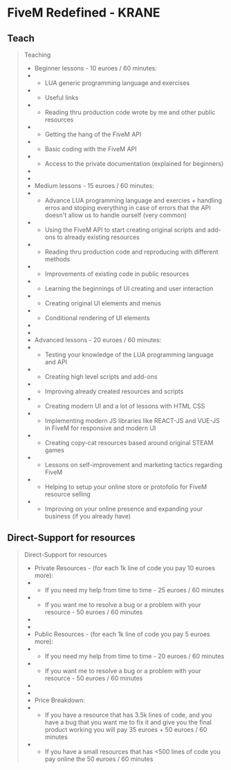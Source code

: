 # FiveM Redefined - KRANE

## Teach

> Teaching
> * Beginner lessons - 10 euroes / 60 minutes:
> * * LUA generic programming language and exercises
> * * Useful links
> * * Reading thru production code wrote by me and other public resources
> * * Getting the hang of the FiveM API 
> * * Basic coding with the FiveM API
> * * Access to the private documentation (explained for beginners)
> * 
> * 
> * Medium lessons - 15 euroes / 60 minutes:
> * * Advance LUA programming language and exercies + handling erros and stoping everything in case of errors that the API doesn't allow us to handle ourself (very common)
> * * Using the FiveM API to start creating original scripts and add-ons to already existing resources
> * * Reading thru production code and reproducing with different methods
> * * Improvements of existing code in public resources
> * * Learning the beginnings of UI creating and user interaction 
> * * Creating original UI elements and menus
> * * Conditional rendering of UI elements
> *
> *
> * Advanced lessons - 20 euroes / 60 minutes:
> * * Testing your knowledge of the LUA programming language and API
> * * Creating high level scripts and add-ons
> * * Improving already created resources and scripts
> * * Creating modern UI and a lot of lessons with HTML CSS 
> * * Implementing modern JS libraries like REACT-JS and VUE-JS in FiveM for responsive and modern UI
> * * Creating copy-cat resources based around original STEAM games
> * * Lessons on self-improvement and marketing tactics regarding FiveM
> * * Helping to setup your online store or protofolio for FiveM resource selling
> * * Improving on your online presence and expanding your business (if you already have)


## Direct-Support for resources

> Direct-Support for resources
> * Private Resources - (for each 1k line of code you pay 10 euroes more):
> * * If you need my help from time to time - 25 euroes / 60 minutes
> * * If you want me to resolve a bug or a problem with your resource - 50 euroes / 60 minutes
> * 
> *
> * Public Resources - (for each 1k line of code you pay 5 euroes more):
> * * If you need my help from time to time - 20 euroes / 60 minutes
> * * If you want me to resolve a bug or a problem with your resource - 50 euroes / 60 minutes
> *
> *
> * Price Breakdown:
> * * If you have a resource that has 3.5k lines of code, and you have a bug that you want me to fix it and give you the final product working you will pay 35 euroes + 50 euroes / 60 minutes
> * * If you have a small resources that has <500 lines of code you pay online the 50 euroes / 60 minutes
